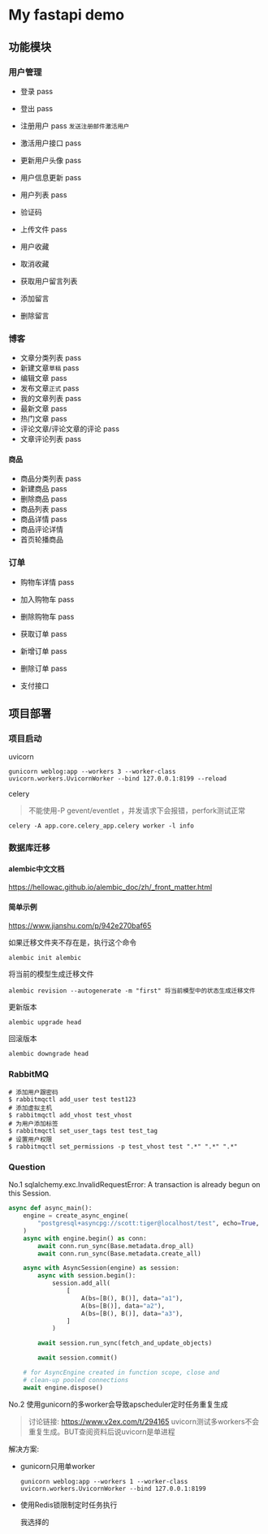 # My fastapi demo

## 功能模块

### 用户管理

- 登录 pass
- 登出 pass
- 注册用户 pass `发送注册邮件激活用户`
- 激活用户接口 pass
- 更新用户头像 pass
- 用户信息更新 pass
- 用户列表 pass
- 验证码 
- 上传文件 pass

- 用户收藏
- 取消收藏
- 获取用户留言列表
- 添加留言
- 删除留言

### 博客
- 文章分类列表 pass
- 新建文章`草稿` pass
- 编辑文章 pass
- 发布文章`正式` pass
- 我的文章列表 pass
- 最新文章 pass
- 热门文章 pass
- 评论文章/评论文章的评论 pass
- 文章评论列表 pass

#### 商品
- 商品分类列表 pass
- 新建商品 pass
- 删除商品 pass
- 商品列表 pass
- 商品详情 pass
- 商品评论详情
- 首页轮播商品

### 订单

- 购物车详情 pass
- 加入购物车 pass
- 删除购物车 pass

- 获取订单 pass
- 新增订单 pass
- 删除订单 pass

- 支付接口

## 项目部署


### 项目启动

uvicorn
```shell
gunicorn weblog:app --workers 3 --worker-class uvicorn.workers.UvicornWorker --bind 127.0.0.1:8199 --reload
```

celery

> 不能使用-P gevent/eventlet ，并发请求下会报错，perfork测试正常

```shell
celery -A app.core.celery_app.celery worker -l info
```


### 数据库迁移
#### alembic中文文档
https://hellowac.github.io/alembic_doc/zh/_front_matter.html

#### 简单示例
https://www.jianshu.com/p/942e270baf65

如果迁移文件夹不存在是，执行这个命令
```shell
alembic init alembic
```

将当前的模型生成迁移文件
```shell
alembic revision --autogenerate -m "first" 将当前模型中的状态生成迁移文件
```


更新版本
```shell
alembic upgrade head
```

回滚版本
```shell
alembic downgrade head
```


### RabbitMQ

```shell
# 添加用户跟密码
$ rabbitmqctl add_user test test123
# 添加虚拟主机
$ rabbitmqctl add_vhost test_vhost
# 为用户添加标签
$ rabbitmqctl set_user_tags test test_tag
# 设置用户权限
$ rabbitmqctl set_permissions -p test_vhost test ".*" ".*" ".*"
```


### Question

No.1 sqlalchemy.exc.InvalidRequestError: A transaction is already begun on this Session.
```python
async def async_main():
    engine = create_async_engine(
        "postgresql+asyncpg://scott:tiger@localhost/test", echo=True,
    )
    async with engine.begin() as conn:
        await conn.run_sync(Base.metadata.drop_all)
        await conn.run_sync(Base.metadata.create_all)

    async with AsyncSession(engine) as session:
        async with session.begin():
            session.add_all(
                [
                    A(bs=[B(), B()], data="a1"),
                    A(bs=[B()], data="a2"),
                    A(bs=[B(), B()], data="a3"),
                ]
            )

        await session.run_sync(fetch_and_update_objects)

        await session.commit()

    # for AsyncEngine created in function scope, close and
    # clean-up pooled connections
    await engine.dispose()
```

No.2 使用gunicorn的多worker会导致apscheduler定时任务重复生成

> 讨论链接: https://www.v2ex.com/t/294165
> uvicorn测试多workers不会重复生成。BUT查阅资料后说uvicorn是单进程

解决方案:
- gunicorn只用单worker

    ```shell
    gunicorn weblog:app --workers 1 --worker-class uvicorn.workers.UvicornWorker --bind 127.0.0.1:8199
    ```
- 使用Redis锁限制定时任务执行

    我选择的
